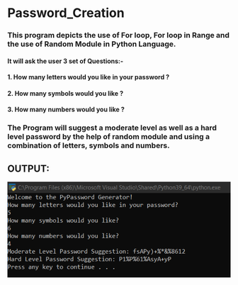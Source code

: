 # Password_Creation
### This program depicts the use of For loop, For loop in Range and the use of Random Module in Python Language.
#### It will ask the user 3 set of Questions:-
#### 1. How many letters would you like in your password ?
#### 2. How many symbols would you like ?
#### 3. How many numbers would you like ?

### The Program will suggest a moderate level as well as a hard level password by the help of random module and using a combination of letters, symbols and numbers.

## OUTPUT:
![image](https://github.com/sumnandi/Password_Creation/blob/master/Password%20Generator%20Output.png)
